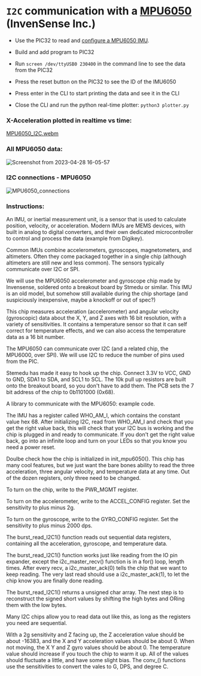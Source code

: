 # `I2C` communication with a [MPU6050](https://invensense.tdk.com/wp-content/uploads/2015/02/MPU-6000-Datasheet1.pdf) (InvenSense Inc.)
- Use the PIC32 to read and [configure a MPU6050 IMU](https://invensense.tdk.com/wp-content/uploads/2015/02/MPU-6000-Register-Map1.pdf).

- Build and add program to PIC32
- Run `screen /dev/ttyUSB0 230400` in the command line to see the data from the PIC32
- Press the reset button on the PIC32 to see the ID of the IMU6050
- Press enter in the CLI to start printing the data and see it in the CLI
- Close the CLI and run the python real-time plotter: `python3 plotter.py`

### X-Acceleration plotted in realtime vs time:

[MPU6050_I2C.webm](https://user-images.githubusercontent.com/60977336/235255904-1b518ec1-2c06-474d-b66e-bd08145b5106.webm)

### All MPU6050 data:

![Screenshot from 2023-04-28 16-05-57](https://user-images.githubusercontent.com/60977336/235256172-cee47990-4ad3-4cb3-a1ef-dff48fad19ec.png)

### I2C connections - MPU6050

![MPU6050_connections](https://user-images.githubusercontent.com/60977336/235257593-c81e41c0-3966-4102-8744-c4e04c9067f4.jpg)

### Instructions:

An IMU, or inertial measurement unit, is a sensor that is used to calculate position, velocity, or acceleration. Modern IMUs are MEMS devices, with built in analog to digital converters, and their own dedicated microcontroller to control and process the data (example from Digikey).

Common IMUs combine accelerometers, gyroscopes, magnetometers, and altimeters. Often they come packaged together in a single chip (although altimeters are still new and less common). The sensors typically communicate over I2C or SPI.

We will use the MPU6050 accelerometer and gyroscope chip made by Invensense, soldered onto a breakout board by Stmedu or similar. This IMU is an old model, but somehow still available during the chip shortage (and suspiciously inexpensive, maybe a knockoff or out of spec?)

This chip measures acceleration (accelerometer) and angular velocity (gyroscopic) data about the X, Y, and Z axes with 16 bit resolution, with a variety of sensitivities. It contains a temperature sensor so that it can self correct for temperature effects, and we can also access the temperature data as a 16 bit number.

The MPU6050 can communicate over I2C (and a related chip, the MPU6000, over SPI). We will use I2C to reduce the number of pins used from the PIC.

Stemedu has made it easy to hook up the chip. Connect 3.3V to VCC, GND to GND, SDA1 to SDA, and SCL1 to SCL. The 10k pull up resistors are built onto the breakout board, so you don't have to add them. The PCB sets the 7 bit address of the chip to 0b1101000 (0x68).

A library to communicate with the MPU6050: example code.

The IMU has a register called WHO_AM_I, which contains the constant value hex 68. After initializing I2C, read from WHO_AM_I and check that you get the right value back, this will check that your I2C bus is working and the chip is plugged in and ready to communicate. If you don't get the right value back, go into an infinite loop and turn on your LEDs so that you know you need a power reset.

Doulbe check how the chip is initialized in init_mpu6050(). This chip has many cool features, but we just want the bare bones ability to read the three acceleration, three angular velocity, and temperature data at any time. Out of the dozen registers, only three need to be changed.

To turn on the chip, write to the PWR_MGMT register.

To turn on the accelerometer, write to the ACCEL_CONFIG register. Set the sensitivity to plus minus 2g.

To turn on the gyroscope, write to the GYRO_CONFIG register. Set the sensitivity to plus minus 2000 dps.

The burst_read_I2C1() function reads out sequential data registers, containing all the acceleration, gyroscope, and temperature data.

The burst_read_I2C1() function works just like reading from the IO pin expander, except the i2c_master_recv() function is in a for() loop, length times. After every recv, a i2c_master_ack(0) tells the chip that we want to keep reading. The very last read should use a i2c_master_ack(1), to let the chip know you are finally done reading.

The burst_read_I2C1() returns a unsigned char array. The next step is to reconstruct the signed short values by shifting the high bytes and ORing them with the low bytes.

Many I2C chips allow you to read data out like this, as long as the registers you need are sequential.

With a 2g sensitivity and Z facing up, the Z acceleration value should be about -16383, and the X and Y acceleration values should be about 0. When not moving, the X Y and Z gyro values should be about 0. The temperature value should increase if you touch the chip to warm it up. All of the values should fluctuate a little, and have some slight bias. The conv_() functions use the sensitivities to convert the vales to G, DPS, and degree C.

